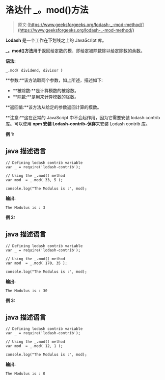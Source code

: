 # 洛达什 _。mod()方法

> 原文:[https://www.geeksforgeeks.org/lodash-_-mod-method/](https://www.geeksforgeeks.org/lodash-_-mod-method/)

**Lodash** 是一个工作在下划线之上的 JavaScript 库。

**_。mod()方法**用于返回给定数的模，即给定被除数除以给定除数的余数。

**语法:**

```
_.mod( dividend, divisor )

```

**参数:**该方法取两个参数，如上所述，描述如下:

*   **被除数:**是计算模数的被除数。
*   **除数:**是用来计算模数的除数。

**返回值:**该方法从给定的参数返回计算的模数。

**注意:**这在正常的 JavaScript 中不会起作用，因为它需要安装 lodash contrib 库。可以使用 **npm 安装 Lodash-contrib–保存**来安装 Lodash contrib 库。

**例 1:**

## java 描述语言

```
// Defining lodash contrib variable 
var _ = require('lodash-contrib'); 

// Using the _.mod() method
var mod  = _.mod( 33, 5 ); 

console.log("The Modulus is :", mod);
```

**输出:**

```
The Modulus is : 3

```

**例 2:**

## java 描述语言

```
// Defining lodash contrib variable 
var _ = require('lodash-contrib'); 

// Using the _.mod() method
var mod  = _.mod( 170, 35 ); 

console.log("The Modulus is :", mod);
```

**输出:**

```
The Modulus is : 30

```

**例 3:**

## java 描述语言

```
// Defining lodash contrib variable 
var _ = require('lodash-contrib'); 

// Using the _.mod() method
var mod  = _.mod( 12, 1 ); 

console.log("The Modulus is :", mod);
```

**输出:**

```
The Modulus is : 0

```